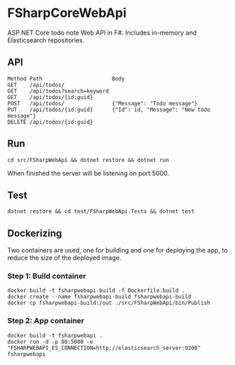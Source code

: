 # FSharpCoreWebApi
ASP.NET Core todo note Web API in F#.  Includes in-memory and Elasticsearch repositories.

## API
```
Method Path                      Body
GET    /api/todos/
GET    /api/todos?search=keyword 
GET    /api/todos/{id:guid}      
POST   /api/todos/               {"Message": "Todo message"}
PUT    /api/todos/{id:guid}      {"Id": id, "Message": "New todo message"}
DELETE /api/todos/{id:guid}
```

## Run
```
cd src/FSharpWebApi && dotnet restore && dotnet run
```
When finished the server will be listening on port 5000.

## Test
```
dotnet restore && cd test/FSharpWebApi.Tests && dotnet test
```

## Dockerizing
Two containers are used, one for building and one for deploying the app, to reduce the size of the deployed image.

### Step 1: Build container
```
docker build -t fsharpwebapi-build -f Dockerfile.build .
docker create --name fsharpwebapi-build fsharpwebapi-build
docker cp fsharpwebapi-build:/out ./src/FSharpWebApi/bin/Publish
```

### Step 2: App container
```
docker build -t fsharpwebapi .
docker run -d -p 80:5000 -e "FSHARPWEBAPI_ES_CONNECTION=http://elasticsearch_server:9200" fsharpwebapi
```
